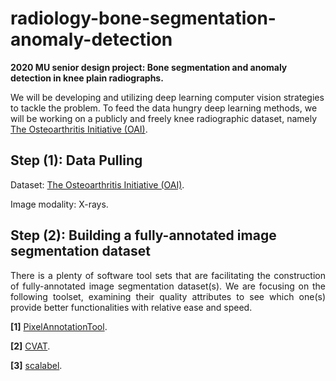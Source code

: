 # radiology-bone-segmentation-anomaly-detection
<strong> 2020 MU senior design project: Bone segmentation and anomaly detection in knee plain radiographs. </strong> 

We will be developing and utilizing deep learning computer vision strategies to tackle the problem. To feed the data hungry deep learning methods, we will be working on a publicly and freely knee radiographic dataset, namely [The Osteoarthritis Initiative (OAI)](https://nda.nih.gov/oai/). 


## Step (1): Data Pulling
Dataset: [The Osteoarthritis Initiative (OAI)](https://nda.nih.gov/oai/). 

Image modality: X-rays. 


## Step (2): Building a fully-annotated image segmentation dataset
<p align="justify"> 
There is a plenty of software tool sets that are facilitating the construction of fully-annotated image segmentation dataset(s). We are focusing on the following toolset, examining their quality attributes to see which one(s) provide better functionalities with relative ease and speed. 
     
<strong>[1]</strong> [PixelAnnotationTool](https://github.com/abreheret/PixelAnnotationTool). 

<strong>[2]</strong> [CVAT](https://github.com/opencv/cvat/blob/develop/cvat/apps/documentation/installation.md#ubuntu-1804-x86_64amd64).

<strong>[3]</strong> [scalabel](https://github.com/scalabel/scalabel).

